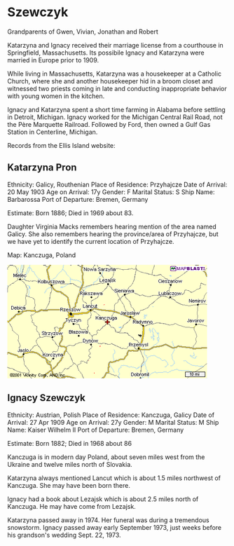 # Szewczyk

Grandparents of Gwen, Vivian, Jonathan and Robert  

Katarzyna and Ignacy received their marriage license from a courthouse in Springfield, Massachusetts.  Its possibile Ignacy and Katarzyna were married in Europe prior to 1909.  

While living in Massachusetts, Katarzyna was a housekeeper at a Catholic Church, where she and another housekeeper hid in a broom closet and witnessed two priests coming in late and conducting inappropriate behavior with young women in the kitchen.  

Ignacy and Katarzyna spent a short time farming in Alabama before settling in Detroit, Michigan. Ignacy worked for the Michigan Central Rail Road, not the Père Marquette Railroad. Followed by Ford, then owned a Gulf Gas Station in Centerline, Michigan.  

Records from the Ellis Island website:

## Katarzyna Pron
Ethnicity: Galicy, Routhenian
Place of Residence: Przyhajcze
Date of Arrival: 20 May 1903
Age on Arrival: 17y
Gender: F
Marital Status: S
Ship Name: Barbarossa
Port of Departure: Bremen, Germany

Estimate: Born 1886; Died in 1969 about 83.

Daughter Virginia Macks remembers hearing mention of the area named Galicy. She also remembers hearing the province/area of Przyhajcze, but we have yet to identify the current location of Przyhajcze.

Map: Kanczuga, Poland

<img src="img/kanczuga.gif">  

## Ignacy Szewczyk
Ethnicity: Austrian, Polish
Place of Residence: Kanczuga, Galicy
Date of Arrival: 27 Apr 1909
Age on Arrival: 27y
Gender: M
Marital Status: M
Ship Name: Kaiser Wilhelm II
Port of Departure: Bremen, Germany

Estimate: Born 1882; Died in 1968 about 86

Kanczuga is in modern day Poland, about seven miles west
from the Ukraine and twelve miles north of Slovakia.  

Katarzyna always mentioned Lancut which is about 1.5 miles northwest of Kanczuga. She may have been born there.

Ignacy had a book about Lezajsk which is about 2.5 miles north of Kanczuga. He may have come from Lezajsk.


Katarzyna passed away in 1974. Her funeral was during a tremendous snowstorm. Ignacy passed away early September 1973, just weeks before his grandson's wedding Sept. 22, 1973. 


